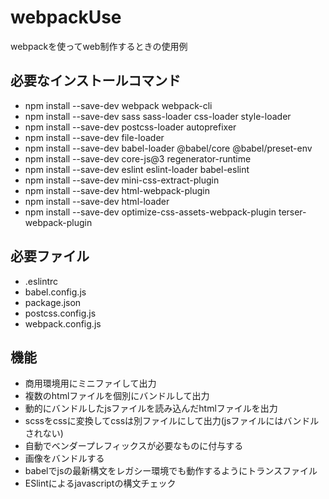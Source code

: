# webpackUse
webpackを使ってweb制作するときの使用例

## 必要なインストールコマンド
- npm install --save-dev webpack webpack-cli
- npm install --save-dev sass sass-loader css-loader style-loader
- npm install --save-dev postcss-loader autoprefixer
- npm install --save-dev file-loader
- npm install --save-dev babel-loader @babel/core @babel/preset-env
- npm install --save-dev core-js@3 regenerator-runtime
- npm install --save-dev eslint eslint-loader babel-eslint
- npm install --save-dev mini-css-extract-plugin
- npm install --save-dev html-webpack-plugin
- npm install --save-dev html-loader
- npm install --save-dev optimize-css-assets-webpack-plugin terser-webpack-plugin

## 必要ファイル
- .eslintrc
- babel.config.js
- package.json
- postcss.config.js
- webpack.config.js

## 機能
- 商用環境用にミニファイして出力
- 複数のhtmlファイルを個別にバンドルして出力
- 動的にバンドルしたjsファイルを読み込んだhtmlファイルを出力
- scssをcssに変換してcssは別ファイルにして出力(jsファイルにはバンドルされない)
- 自動でベンダープレフィックスが必要なものに付与する
- 画像をバンドルする
- babelでjsの最新構文をレガシー環境でも動作するようにトランスファイル
- ESlintによるjavascriptの構文チェック